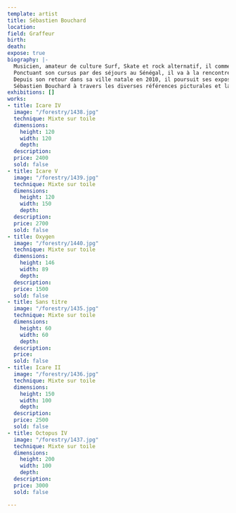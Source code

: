 ```yaml
---
template: artist
title: Sébastien Bouchard
location: 
field: Graffeur
birth: 
death: 
expose: true
biography: |-
  Musicien, amateur de culture Surf, Skate et rock alternatif, il commence ses études aux Beaux Arts de Nantes, où il délaisse très tôt le formalisme du discours conceptuel pour la pratique du graphisme et la découverte des nouveaux outils numériques. Dès 94, aux balbutiements d'internet en France, dans l'atelier numérique de l'école, de manière autonome, il se forme et crée ses premiers flyers, stickers, affiches, tee-shirts pour des groupes et festivals de musique de la région.
  Ponctuant son cursus par des séjours au Sénégal, il va à la rencontre d'un recup-art et art brut populaire que son père résidant alors dans le pays collectionne. Sitôt son diplôme en poche, en 1996, Sébastien Bouchard s'éloigne de l'art contemporain et commence une activité professionnelle de graphiste sans pour autant perdre son activité artistique. Au grée des séjours au Brésil, où il poursuit une formation en Capoeira, il remplit et griffonne de nombreux carnets, puis s'installe en 2001/2003 en République de Guinée, et entreprend une série de peintures sur de larges tableaux d'écoles fabriqués localement. Quand l'opportunité en 2005 de vivre au Sénégal se présente, il abandonne son emploi de graphiste dans l'agence crée quelques années auparavant avec des amis et établit, sa maison et son atelier à Palmarin, dans le Sine-Saloum, région sud du Sénégal. C'est à Dakar que commencent les rencontres avec la scène artistique locale et s'enchainent de nombreuses expositions.
  Depuis son retour dans sa ville natale en 2010, il poursuit ses expositions et collaborations avec artistes et galeries de l'ouest africain, participe de 2014 à 2016 à la fondation de Prisme, un atelier-galerie collectif nantais et transpose depuis ces dernières années ses travaux dans la rue (collageset peinture sur murs).
  Sébastien Bouchard à travers les diverses références picturales et la multiplicité des médiums qu’il utilise, essaie à sa manière de dépasser le clivage entre art populaire et art savant. son travail fait référence à la peinture mais aussi aux arts graphiques, à la culture pop, l'art urbain.
exhibitions: []
works:
- title: Icare IV
  image: "/forestry/1438.jpg"
  technique: Mixte sur toile
  dimensions:
    height: 120
    width: 120
    depth: 
  description: 
  price: 2400
  sold: false
- title: Icare V
  image: "/forestry/1439.jpg"
  technique: Mixte sur toile
  dimensions:
    height: 120
    width: 150
    depth: 
  description: 
  price: 2700
  sold: false
- title: Oxygen
  image: "/forestry/1440.jpg"
  technique: Mixte sur toile
  dimensions:
    height: 146
    width: 89
    depth: 
  description: 
  price: 1500
  sold: false
- title: Sans titre
  image: "/forestry/1435.jpg"
  technique: Mixte sur toile
  dimensions:
    height: 60
    width: 60
    depth: 
  description: 
  price: 
  sold: false
- title: Icare II
  image: "/forestry/1436.jpg"
  technique: Mixte sur toile
  dimensions:
    height: 150
    width: 100
    depth: 
  description: 
  price: 2500
  sold: false
- title: Octopus IV
  image: "/forestry/1437.jpg"
  technique: Mixte sur toile
  dimensions:
    height: 200
    width: 100
    depth: 
  description: 
  price: 3000
  sold: false

---
```

